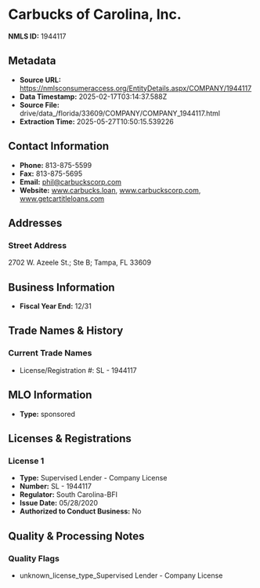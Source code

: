 # Carbucks of Carolina, Inc.

**NMLS ID:** 1944117

## Metadata
- **Source URL:** https://nmlsconsumeraccess.org/EntityDetails.aspx/COMPANY/1944117
- **Data Timestamp:** 2025-02-17T03:14:37.588Z
- **Source File:** drive/data_/florida/33609/COMPANY/COMPANY_1944117.html
- **Extraction Time:** 2025-05-27T10:50:15.539226

## Contact Information
- **Phone:** 813-875-5599
- **Fax:** 813-875-5695
- **Email:** phil@carbuckscorp.com
- **Website:** www.carbucks.loan, www.carbuckscorp.com, www.getcartitleloans.com

## Addresses
### Street Address
2702 W. Azeele St.; Ste B; Tampa, FL 33609

## Business Information
- **Fiscal Year End:** 12/31

## Trade Names & History
### Current Trade Names
- License/Registration #: SL - 1944117

## MLO Information
- **Type:** sponsored

## Licenses & Registrations

### License 1
- **Type:** Supervised Lender - Company License
- **Number:** SL - 1944117
- **Regulator:** South Carolina-BFI
- **Issue Date:** 05/28/2020
- **Authorized to Conduct Business:** No

## Quality & Processing Notes
### Quality Flags
- unknown_license_type_Supervised Lender - Company License
